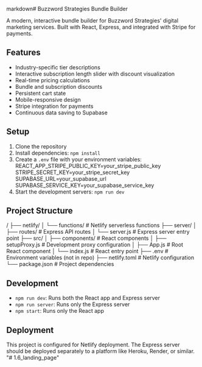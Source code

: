 markdown# Buzzword Strategies Bundle Builder

A modern, interactive bundle builder for Buzzword Strategies' digital marketing services. Built with React, Express, and integrated with Stripe for payments.

## Features

- Industry-specific tier descriptions
- Interactive subscription length slider with discount visualization
- Real-time pricing calculations
- Bundle and subscription discounts
- Persistent cart state
- Mobile-responsive design
- Stripe integration for payments
- Continuous data saving to Supabase

## Setup

1. Clone the repository
2. Install dependencies: `npm install`
3. Create a `.env` file with your environment variables:
REACT_APP_STRIPE_PUBLIC_KEY=your_stripe_public_key
STRIPE_SECRET_KEY=your_stripe_secret_key
SUPABASE_URL=your_supabase_url
SUPABASE_SERVICE_KEY=your_supabase_service_key
4. Start the development servers: `npm run dev`

## Project Structure
/
├── netlify/
│   └── functions/              # Netlify serverless functions
├── server/
│   ├── routes/                 # Express API routes
│   └── server.js               # Express server entry point
├── src/
│   ├── components/             # React components
│   ├── setupProxy.js           # Development proxy configuration
│   ├── App.js                  # Root React component
│   └── index.js                # React entry point
├── .env                        # Environment variables (not in repo)
├── netlify.toml                # Netlify configuration
└── package.json                # Project dependencies

## Development

- `npm run dev`: Runs both the React app and Express server
- `npm run server`: Runs only the Express server
- `npm start`: Runs only the React app

## Deployment

This project is configured for Netlify deployment. The Express server should be deployed separately to a platform like Heroku, Render, or similar.
"# 1.6_landing_page" 
